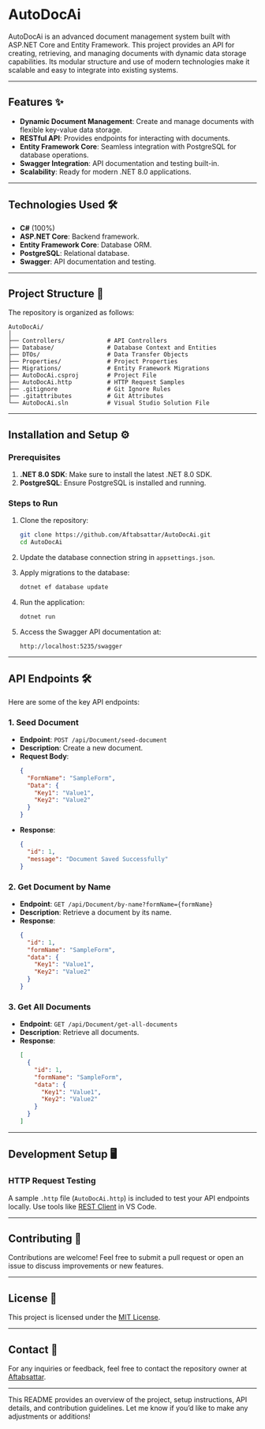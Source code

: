 # AutoDocAi

AutoDocAi is an advanced document management system built with ASP.NET Core and Entity Framework. This project provides an API for creating, retrieving, and managing documents with dynamic data storage capabilities. Its modular structure and use of modern technologies make it scalable and easy to integrate into existing systems.

---

## Features ✨

- **Dynamic Document Management**: Create and manage documents with flexible key-value data storage.
- **RESTful API**: Provides endpoints for interacting with documents.
- **Entity Framework Core**: Seamless integration with PostgreSQL for database operations.
- **Swagger Integration**: API documentation and testing built-in.
- **Scalability**: Ready for modern .NET 8.0 applications.

---

## Technologies Used 🛠️

- **C#** (100%)
- **ASP.NET Core**: Backend framework.
- **Entity Framework Core**: Database ORM.
- **PostgreSQL**: Relational database.
- **Swagger**: API documentation and testing.

---

## Project Structure 📂

The repository is organized as follows:

```
AutoDocAi/
│
├── Controllers/            # API Controllers
├── Database/               # Database Context and Entities
├── DTOs/                   # Data Transfer Objects
├── Properties/             # Project Properties
├── Migrations/             # Entity Framework Migrations
├── AutoDocAi.csproj        # Project File
├── AutoDocAi.http          # HTTP Request Samples
├── .gitignore              # Git Ignore Rules
├── .gitattributes          # Git Attributes
└── AutoDocAi.sln           # Visual Studio Solution File
```

---

## Installation and Setup ⚙️

### Prerequisites

1. **.NET 8.0 SDK**: Make sure to install the latest .NET 8.0 SDK.
2. **PostgreSQL**: Ensure PostgreSQL is installed and running.

### Steps to Run

1. Clone the repository:

   ```bash
   git clone https://github.com/Aftabsattar/AutoDocAi.git
   cd AutoDocAi
   ```

2. Update the database connection string in `appsettings.json`.

3. Apply migrations to the database:

   ```bash
   dotnet ef database update
   ```

4. Run the application:

   ```bash
   dotnet run
   ```

5. Access the Swagger API documentation at:

   ```
   http://localhost:5235/swagger
   ```

---

## API Endpoints 🛠️

Here are some of the key API endpoints:

### 1. **Seed Document**
   - **Endpoint**: `POST /api/Document/seed-document`
   - **Description**: Create a new document.
   - **Request Body**:
     ```json
     {
       "FormName": "SampleForm",
       "Data": {
         "Key1": "Value1",
         "Key2": "Value2"
       }
     }
     ```
   - **Response**:
     ```json
     {
       "id": 1,
       "message": "Document Saved Successfully"
     }
     ```

### 2. **Get Document by Name**
   - **Endpoint**: `GET /api/Document/by-name?formName={formName}`
   - **Description**: Retrieve a document by its name.
   - **Response**:
     ```json
     {
       "id": 1,
       "formName": "SampleForm",
       "data": {
         "Key1": "Value1",
         "Key2": "Value2"
       }
     }
     ```

### 3. **Get All Documents**
   - **Endpoint**: `GET /api/Document/get-all-documents`
   - **Description**: Retrieve all documents.
   - **Response**:
     ```json
     [
       {
         "id": 1,
         "formName": "SampleForm",
         "data": {
           "Key1": "Value1",
           "Key2": "Value2"
         }
       }
     ]
     ```

---

## Development Setup 🖥️

### HTTP Request Testing

A sample `.http` file (`AutoDocAi.http`) is included to test your API endpoints locally. Use tools like [REST Client](https://marketplace.visualstudio.com/items?itemName=humao.rest-client) in VS Code.

---

## Contributing 🤝

Contributions are welcome! Feel free to submit a pull request or open an issue to discuss improvements or new features.

---

## License 📝

This project is licensed under the [MIT License](LICENSE).

---

## Contact 📧

For any inquiries or feedback, feel free to contact the repository owner at [Aftabsattar](https://github.com/Aftabsattar).

---

This README provides an overview of the project, setup instructions, API details, and contribution guidelines. Let me know if you’d like to make any adjustments or additions!
